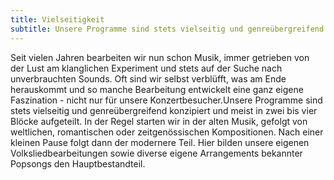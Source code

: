 ```yaml
---
title: Vielseitigkeit
subtitle: Unsere Programme sind stets vielseitig und genreübergreifend.
---
```

Seit vielen Jahren bearbeiten wir nun schon Musik, immer getrieben von der Lust am klanglichen Experiment und stets auf der Suche nach unverbrauchten Sounds. Oft sind wir selbst verblüfft, was am Ende herauskommt und so manche Bearbeitung entwickelt eine ganz eigene Faszination - nicht nur für unsere Konzertbesucher.Unsere Programme sind stets vielseitig und genreübergreifend konzipiert und meist in zwei bis vier Blöcke aufgeteilt. In der Regel starten wir in der alten Musik, gefolgt von weltlichen, romantischen oder zeitgenössischen Kompositionen. Nach einer kleinen Pause folgt dann der modernere Teil. Hier bilden unsere eigenen Volksliedbearbeitungen sowie diverse eigene Arrangements bekannter Popsongs den Hauptbestandteil.